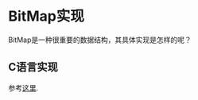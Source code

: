 # BitMap实现

BitMap是一种很重要的数据结构，其具体实现是怎样的呢？

## C语言实现

参考[这里](http://www.cse.psu.edu/~deh25/cmpsc473/assignments/HW1/bitmap.c).